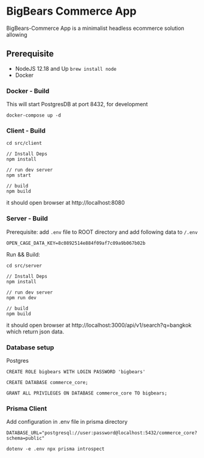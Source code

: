 # BigBears Commerce App
BigBears-Commerce App is a minimalist headless ecommerce solution allowing

## Prerequisite
* NodeJS 12.18 and Up `brew install node`
* Docker 

### Docker - Build
This will start PostgresDB at port 8432, for development

```
docker-compose up -d
```

### Client - Build
```
cd src/client

// Install Deps
npm install

// run dev server
npm start

// build
npm build
```

it should open browser at http://localhost:8080

### Server - Build
Prerequisite:
add `.env` file to ROOT directory and add following data to `/.env`

```
OPEN_CAGE_DATA_KEY=8c0892514e884f09af7c09a9b067b02b
```
Run && Build:
```
cd src/server

// Install Deps
npm install

// run dev server
npm run dev

// build 
npm build

```
it should open browser at http://localhost:3000/api/v1/search?q=bangkok which return json data.

### Database setup
Postgres 

```
CREATE ROLE bigbears WITH LOGIN PASSWORD 'bigbears'
```

```
CREATE DATABASE commerce_core;
```

```
GRANT ALL PRIVILEGES ON DATABASE commerce_core TO bigbears;
```
### Prisma Client

Add configuration in .env file in prisma directory

```
DATABASE_URL="postgresql://user:password@localhost:5432/commerce_core?schema=public"
```

```
dotenv -e .env npx prisma introspect
```

